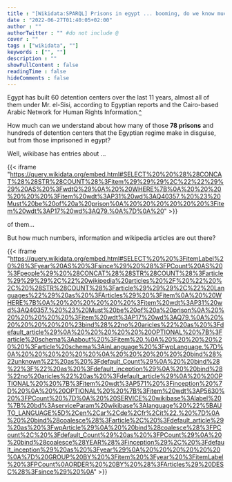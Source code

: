 ```yaml
---
title : "[Wikidata:SPARQL] Prisons in egypt ... booming, do we know much about them?"
date : "2022-06-27T01:40:05+02:00"
author : ""
authorTwitter : "" #do not include @
cover : ""
tags : ["wikidata", ""]
keywords : ["", ""]
description : ""
showFullContent : false
readingTime : false
hideComments : false
---
```


Egypt has built 60 detention centers over the last 11 years, almost all of them under Mr. el-Sisi, according to Egyptian reports and the Cairo-based Arabic Network for Human Rights Information.[^](https://www.nytimes.com/2022/08/08/world/middleeast/egypts-prisons-conditions.html#:~:text=Egypt%20has%20built%2060%20detention,78%20prisons%2C%20the%20group%20said. "‘A Slow Death’: Egypt’s Political Prisoners Recount Horrific Conditions")

How much can we understand about how many of those **78 prisons** and hundreds of detention centers that the Egyptian regime make in disguise, but from those imprisoned in egypt?

Well, wikibase has entries about ...

{{< iframe "https://query.wikidata.org/embed.html#SELECT%20%20%28%28CONCAT%28%28STR%28COUNT%28%3Fitem%29%29%29%2C%22%22%29%29%20AS%20%3FwdtQ%29%0A%20%20WHERE%7B%0A%20%20%20%20%20%20%3Fitem%20wdt%3AP31%20wd%3AQ40357.%20%23%20Must%20be%20of%20a%20prison%0A%20%20%20%20%20%20%3Fitem%20wdt%3AP17%20wd%3AQ79.%0A%7D%0A%20" >}}

of them...

But how much numbers, information and wikipedia articles are out there?


{{< iframe "https://query.wikidata.org/embed.html#SELECT%20%20%3FitemLabel%20%28%3Fyear%20AS%20%3Fsince%29%20%28%3FPCount%20AS%20%3Fpeople%29%20%28CONCAT%28%28STR%28COUNT%28%3Farticle%29%29%29%2C%22%20wikipedia%20articles%20%2F%20%22%20%2C%20%28STR%28COUNT%28%3Farticle%29%29%29%2C%22%20Languages%22%29%20as%20%3FArticles%29%20%3Fitem%0A%20%20WHERE%7B%0A%20%20%20%20%20%20%3Fitem%20wdt%3AP31%20wd%3AQ40357.%20%23%20Must%20be%20of%20a%20prison%0A%20%20%20%20%20%20%3Fitem%20wdt%3AP17%20wd%3AQ79.%0A%20%20%20%20%20%20%23bind%28%22no%20aricles%22%20as%20%3Fdefault_article%29%0A%20%20%20%20%20%20OPTIONAL%20%7B%3Farticle%20schema%3Aabout%20%3Fitem%20.%0A%20%20%20%20%20%20%3Farticle%20schema%3AinLanguage%20%3FwpLanguage.%7D%0A%20%20%20%20%20%20%0A%20%20%20%20%20%20bind%28%22unknown%22%20as%20%3Fdefault_Count%29%0A%20%20bind%28%22%3F%22%20as%20%3Fdefault_inception%29%0A%20%20bind%28%22no%20aricles%22%20as%20%3Fdefault_article%29%0A%20%20OPTIONAL%20%20%7B%3Fitem%20wdt%3AP571%20%3Finception%20%7D%20%0A%20%20OPTIONAL%20%20%7B%3Fitem%20wdt%3AP5630%20%3FPCount%20%7D%0A%20%20SERVICE%20wikibase%3Alabel%20%7B%20bd%3AserviceParam%20wikibase%3Alanguage%20%22%5BAUTO_LANGUAGE%5D%2Cen%2Car%2Cde%2Cfr%2Cit%22.%20%7D%0A%20%20bind%28coalesce%28%3Farticle%2C%20%3Fdefault_article%29%20as%20%3FwpArticle%29%0A%20%20bind%28coalesce%28%3FPCount%2C%20%3Fdefault_Count%29%20as%20%3FPCount%29%0A%20%20bind%28coalesce%28YEAR%28%3Finception%29%2C%20%3Fdefault_inception%29%20as%20%3Fyear%29%0A%20%20%20%20%20%20%0A%7D%20GROUP%20BY%20%3Fitem%20%3Fyear%20%3FitemLabel%20%3FPCount%0AORDER%20%20BY%20%28%3FArticles%29%20DESC%28%3Fsince%29%20%0A" >}}

